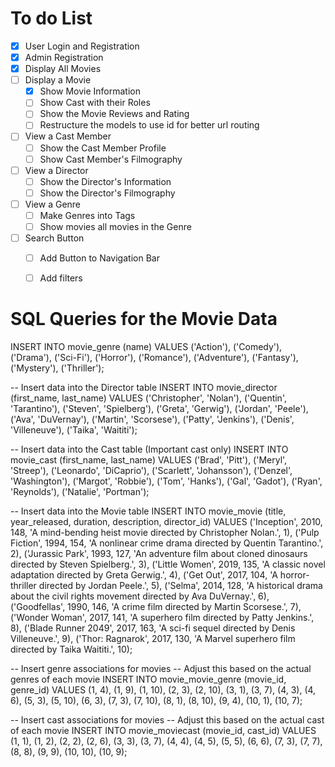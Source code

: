 # To do List
- [X] User Login and Registration
- [X] Admin Registration
- [X] Display All Movies
- [ ] Display a Movie
  - [X] Show Movie Information
  - [ ] Show Cast with their Roles
  - [ ] Show the Movie Reviews and Rating
  - [ ] Restructure the models to use id for better url routing
- [ ] View a Cast Member
  - [ ] Show the Cast Member Profile
  - [ ] Show Cast Member's Filmography
- [ ] View a Director
  - [ ] Show the Director's Information
  - [ ] Show the Director's Filmography
- [ ] View a Genre
  - [ ] Make Genres into Tags
  - [ ] Show movies all movies in the Genre
- [ ] Search Button
  - [ ] Add Button to Navigation Bar 
  - [ ] Add filters


# SQL Queries for the Movie Data

INSERT INTO movie_genre (name) VALUES ('Action'), ('Comedy'), ('Drama'), ('Sci-Fi'), ('Horror'), ('Romance'), ('Adventure'), ('Fantasy'), ('Mystery'), ('Thriller');

-- Insert data into the Director table
INSERT INTO movie_director (first_name, last_name) VALUES
    ('Christopher', 'Nolan'),
    ('Quentin', 'Tarantino'),
    ('Steven', 'Spielberg'),
    ('Greta', 'Gerwig'),
    ('Jordan', 'Peele'),
    ('Ava', 'DuVernay'),
    ('Martin', 'Scorsese'),
    ('Patty', 'Jenkins'),
    ('Denis', 'Villeneuve'),
    ('Taika', 'Waititi');

-- Insert data into the Cast table (Important cast only)
INSERT INTO movie_cast (first_name, last_name) VALUES
    ('Brad', 'Pitt'),
    ('Meryl', 'Streep'),
    ('Leonardo', 'DiCaprio'),
    ('Scarlett', 'Johansson'),
    ('Denzel', 'Washington'),
    ('Margot', 'Robbie'),
    ('Tom', 'Hanks'),
    ('Gal', 'Gadot'),
    ('Ryan', 'Reynolds'),
    ('Natalie', 'Portman');

-- Insert data into the Movie table
INSERT INTO movie_movie (title, year_released, duration, description, director_id) VALUES
    ('Inception', 2010, 148, 'A mind-bending heist movie directed by Christopher Nolan.', 1),
    ('Pulp Fiction', 1994, 154, 'A nonlinear crime drama directed by Quentin Tarantino.', 2),
    ('Jurassic Park', 1993, 127, 'An adventure film about cloned dinosaurs directed by Steven Spielberg.', 3),
    ('Little Women', 2019, 135, 'A classic novel adaptation directed by Greta Gerwig.', 4),
    ('Get Out', 2017, 104, 'A horror-thriller directed by Jordan Peele.', 5),
    ('Selma', 2014, 128, 'A historical drama about the civil rights movement directed by Ava DuVernay.', 6),
    ('Goodfellas', 1990, 146, 'A crime film directed by Martin Scorsese.', 7),
    ('Wonder Woman', 2017, 141, 'A superhero film directed by Patty Jenkins.', 8),
    ('Blade Runner 2049', 2017, 163, 'A sci-fi sequel directed by Denis Villeneuve.', 9),
    ('Thor: Ragnarok', 2017, 130, 'A Marvel superhero film directed by Taika Waititi.', 10);

-- Insert genre associations for movies
-- Adjust this based on the actual genres of each movie
INSERT INTO movie_movie_genre (movie_id, genre_id) VALUES
    (1, 4), (1, 9), (1, 10),
    (2, 3), (2, 10),
    (3, 1), (3, 7),
    (4, 3), (4, 6),
    (5, 3), (5, 10),
    (6, 3),
    (7, 3), (7, 10),
    (8, 1), (8, 10),
    (9, 4),
    (10, 1), (10, 7);

-- Insert cast associations for movies
-- Adjust this based on the actual cast of each movie
INSERT INTO movie_moviecast (movie_id, cast_id) VALUES
    (1, 1), (1, 2),
    (2, 2), (2, 6),
    (3, 3), (3, 7),
    (4, 4), (4, 5),
    (5, 5),
    (6, 6),
    (7, 3), (7, 7),
    (8, 8),
    (9, 9),
    (10, 10), (10, 9);